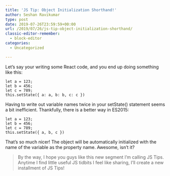 ```yaml
---
title: 'JS Tip: Object Initialization Shorthand!'
author: Seshan Ravikumar
type: post
date: 2019-07-26T23:59:59+00:00
url: /2019/07/26/js-tip-object-initialization-shorthand/
classic-editor-remember:
  - block-editor
categories:
  - Uncategorized

---
```

Let&#8217;s say your writing some React code, and you end up doing something like this:

<pre class="wp-block-code"><code>let a = 123;
let b = 456;
let c = 789;
this.setState({ a: a, b: b, c: c })</code></pre>

Having to write out variable names twice in your setState() statement seems a bit inefficient. Thankfully, there is a better way in ES2015:

<pre class="wp-block-code"><code>let a = 123;
let b = 456;
let c = 789;
this.setState({ a, b, c })</code></pre>

That&#8217;s so much nicer! The object will be automatically initialized with the name of the variable as the property name. Awesome, isn&#8217;t it?

<blockquote class="wp-block-quote">
  <p>
    By the way, I hope you guys like this new segment I&#8217;m calling JS Tips. Anytime I find little useful JS tidbits I feel like sharing, I&#8217;ll create a new installment of JS Tips!
  </p>
</blockquote>